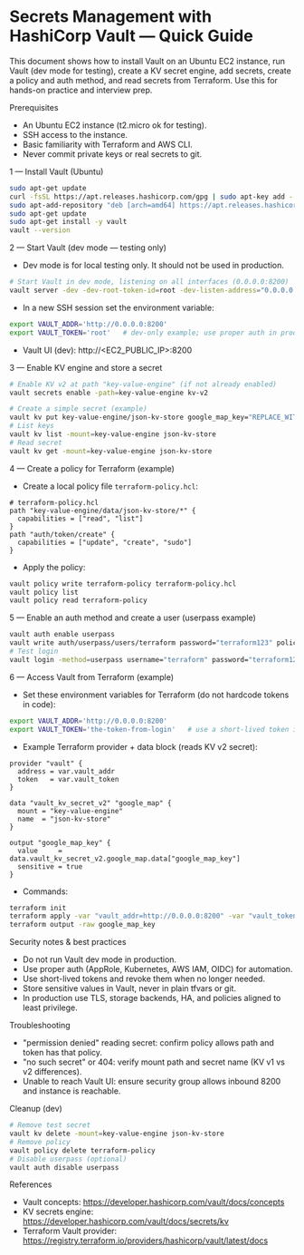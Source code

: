 # Secrets Management with HashiCorp Vault — Quick Guide

This document shows how to install Vault on an Ubuntu EC2 instance, run Vault (dev mode for testing), create a KV secret engine, add secrets, create a policy and auth method, and read secrets from Terraform. Use this for hands-on practice and interview prep.

Prerequisites
- An Ubuntu EC2 instance (t2.micro ok for testing).
- SSH access to the instance.
- Basic familiarity with Terraform and AWS CLI.
- Never commit private keys or real secrets to git.

1 — Install Vault (Ubuntu)
```bash
sudo apt-get update
curl -fsSL https://apt.releases.hashicorp.com/gpg | sudo apt-key add -
sudo apt-add-repository "deb [arch=amd64] https://apt.releases.hashicorp.com $(lsb_release -cs) main"
sudo apt-get update
sudo apt-get install -y vault
vault --version
```

2 — Start Vault (dev mode — testing only)
- Dev mode is for local testing only. It should not be used in production.
```bash
# Start Vault in dev mode, listening on all interfaces (0.0.0.0:8200)
vault server -dev -dev-root-token-id=root -dev-listen-address="0.0.0.0:8200"
```
- In a new SSH session set the environment variable:
```bash
export VAULT_ADDR='http://0.0.0.0:8200'
export VAULT_TOKEN='root'   # dev-only example; use proper auth in prod
```
- Vault UI (dev): http://<EC2_PUBLIC_IP>:8200

3 — Enable KV engine and store a secret
```bash
# Enable KV v2 at path "key-value-engine" (if not already enabled)
vault secrets enable -path=key-value-engine kv-v2

# Create a simple secret (example)
vault kv put key-value-engine/json-kv-store google_map_key="REPLACE_WITH_YOUR_KEY"
# List keys
vault kv list -mount=key-value-engine json-kv-store
# Read secret
vault kv get -mount=key-value-engine json-kv-store
```

4 — Create a policy for Terraform (example)
- Create a local policy file `terraform-policy.hcl`:
```hcl
# terraform-policy.hcl
path "key-value-engine/data/json-kv-store/*" {
  capabilities = ["read", "list"]
}
path "auth/token/create" {
  capabilities = ["update", "create", "sudo"]
}
```
- Apply the policy:
```bash
vault policy write terraform-policy terraform-policy.hcl
vault policy list
vault policy read terraform-policy
```

5 — Enable an auth method and create a user (userpass example)
```bash
vault auth enable userpass
vault write auth/userpass/users/terraform password="terraform123" policies="terraform-policy"
# Test login
vault login -method=userpass username="terraform" password="terraform123"
```

6 — Access Vault from Terraform (example)
- Set these environment variables for Terraform (do not hardcode tokens in code):
```bash
export VAULT_ADDR='http://0.0.0.0:8200'
export VAULT_TOKEN='the-token-from-login'   # use a short-lived token in real setups
```
- Example Terraform provider + data block (reads KV v2 secret):
```hcl
provider "vault" {
  address = var.vault_addr
  token   = var.vault_token
}

data "vault_kv_secret_v2" "google_map" {
  mount = "key-value-engine"
  name  = "json-kv-store"
}

output "google_map_key" {
  value     = data.vault_kv_secret_v2.google_map.data["google_map_key"]
  sensitive = true
}
```
- Commands:
```bash
terraform init
terraform apply -var "vault_addr=http://0.0.0.0:8200" -var "vault_token=<token>"
terraform output -raw google_map_key
```

Security notes & best practices
- Do not run Vault dev mode in production.
- Use proper auth (AppRole, Kubernetes, AWS IAM, OIDC) for automation.
- Use short-lived tokens and revoke them when no longer needed.
- Store sensitive values in Vault, never in plain tfvars or git.
- In production use TLS, storage backends, HA, and policies aligned to least privilege.

Troubleshooting
- "permission denied" reading secret: confirm policy allows path and token has that policy.
- "no such secret" or 404: verify mount path and secret name (KV v1 vs v2 differences).
- Unable to reach Vault UI: ensure security group allows inbound 8200 and instance is reachable.

Cleanup (dev)
```bash
# Remove test secret
vault kv delete -mount=key-value-engine json-kv-store
# Remove policy
vault policy delete terraform-policy
# Disable userpass (optional)
vault auth disable userpass
```

References
- Vault concepts: https://developer.hashicorp.com/vault/docs/concepts
- KV secrets engine: https://developer.hashicorp.com/vault/docs/secrets/kv
- Terraform Vault provider: https://registry.terraform.io/providers/hashicorp/vault/latest/docs
